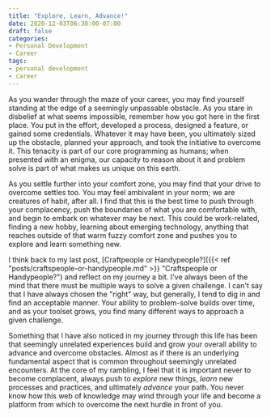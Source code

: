 ```yaml
---
title: "Explore, Learn, Advance!"
date: 2020-12-03T06:30:00-07:00
draft: false
categories:
- Personal Development
- Career
tags:
- personal development
- career
---
```


As you wander through the maze of your career, you may find yourself standing at the edge of a seemingly unpassable obstacle. As you stare in disbelief at what seems impossible, remember how you got here in the first place. You put in the effort, developed a process, designed a feature, or gained some credentials. Whatever it may have been, you ultimately sized up the obstacle, planned your approach, and took the initiative to overcome it. This tenacity is part of our core programming as humans; when presented with an enigma, our capacity to reason about it and problem solve is part of what makes us unique on this earth.

As you settle further into your comfort zone, you may find that your drive to overcome settles too. You may feel ambivalent in your norm; we are creatures of habit, after all. I find that this is the best time to push through your complacency, push the boundaries of what you are comfortable with, and begin to embark on whatever may be next. This could be work-related, finding a new hobby, learning about emerging technology, anything that reaches outside of that warm fuzzy comfort zone and pushes you to explore and learn something new.

I think back to my last post, [Craftpeople or Handypeople?]({{< ref "posts/craftspeople-or-handypeople.md" >}} "Craftspeople or Handypeople?") and reflect on my journey a bit. I've always been of the mind that there must be multiple ways to solve a given challenge. I can't say that I have always chosen the "right" way, but generally, I tend to dig in and find an acceptable manner. Your ability to problem-solve builds over time, and as your toolset grows, you find many different ways to approach a given challenge.

Something that I have also noticed in my journey through this life has been that seemingly unrelated experiences build and grow your overall ability to advance and overcome obstacles. Almost as if there is an underlying fundamental aspect that is common throughout seemingly unrelated encounters. At the core of my rambling, I feel that it is important never to become complacent, always push to *explore* new things, *learn* new processes and practices, and ultimately *advance* your path. You never know how this web of knowledge may wind through your life and become a platform from which to overcome the next hurdle in front of you.